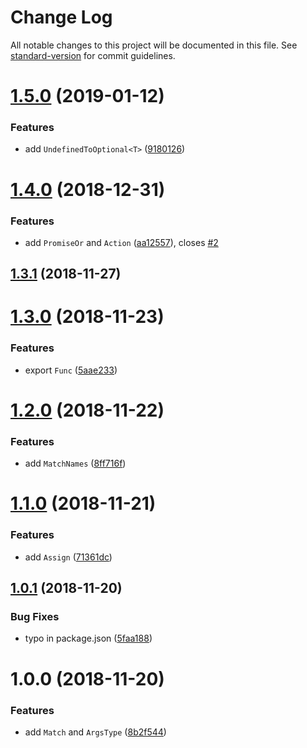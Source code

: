# Change Log

All notable changes to this project will be documented in this file. See [standard-version](https://github.com/conventional-changelog/standard-version) for commit guidelines.

<a name="1.5.0"></a>

# [1.5.0](https://github.com/danielpa9708/ts-types-utils/compare/v1.4.0...v1.5.0) (2019-01-12)

### Features

- add `UndefinedToOptional<T>` ([9180126](https://github.com/danielpa9708/ts-types-utils/commit/9180126))

<a name="1.4.0"></a>

# [1.4.0](https://github.com/danielpa9708/ts-types-utils/compare/v1.3.1...v1.4.0) (2018-12-31)

### Features

- add `PromiseOr` and `Action` ([aa12557](https://github.com/danielpa9708/ts-types-utils/commit/aa12557)), closes [#2](https://github.com/danielpa9708/ts-types-utils/issues/2)

<a name="1.3.1"></a>

## [1.3.1](https://github.com/danielpa9708/ts-types-utils/compare/v1.3.0...v1.3.1) (2018-11-27)

<a name="1.3.0"></a>

# [1.3.0](https://github.com/danielpa9708/ts-types-utils/compare/v1.2.0...v1.3.0) (2018-11-23)

### Features

- export `Func` ([5aae233](https://github.com/danielpa9708/ts-types-utils/commit/5aae233))

<a name="1.2.0"></a>

# [1.2.0](https://github.com/danielpa9708/ts-types-utils/compare/v1.1.0...v1.2.0) (2018-11-22)

### Features

- add `MatchNames` ([8ff716f](https://github.com/danielpa9708/ts-types-utils/commit/8ff716f))

<a name="1.1.0"></a>

# [1.1.0](https://github.com/danielpa9708/ts-types-utils/compare/v1.0.1...v1.1.0) (2018-11-21)

### Features

- add `Assign` ([71361dc](https://github.com/danielpa9708/ts-types-utils/commit/71361dc))

<a name="1.0.1"></a>

## [1.0.1](https://github.com/danielpa9708/ts-types-utils/compare/v1.0.0...v1.0.1) (2018-11-20)

### Bug Fixes

- typo in package.json ([5faa188](https://github.com/danielpa9708/ts-types-utils/commit/5faa188))

<a name="1.0.0"></a>

# 1.0.0 (2018-11-20)

### Features

- add `Match` and `ArgsType` ([8b2f544](https://github.com/danielpa9708/ts-type-utils/commit/8b2f544))
